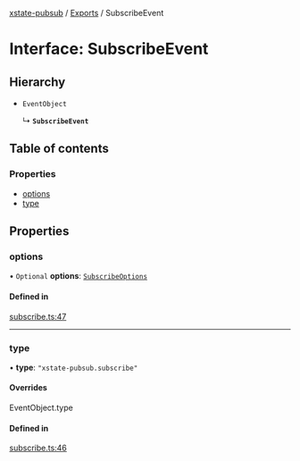 [xstate-pubsub](../README.md) / [Exports](../modules.md) / SubscribeEvent

# Interface: SubscribeEvent

## Hierarchy

- `EventObject`

  ↳ **`SubscribeEvent`**

## Table of contents

### Properties

- [options](SubscribeEvent.md#options)
- [type](SubscribeEvent.md#type)

## Properties

### options

• `Optional` **options**: [`SubscribeOptions`](SubscribeOptions.md)

#### Defined in

[subscribe.ts:47](https://github.com/chanced/xstate-pubsub/blob/e136544/src/subscribe.ts#L47)

___

### type

• **type**: ``"xstate-pubsub.subscribe"``

#### Overrides

EventObject.type

#### Defined in

[subscribe.ts:46](https://github.com/chanced/xstate-pubsub/blob/e136544/src/subscribe.ts#L46)
